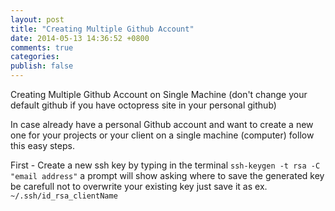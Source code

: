 ```yaml
---
layout: post
title: "Creating Multiple Github Account"
date: 2014-05-13 14:36:52 +0800
comments: true
categories: 
publish: false
---
```


Creating Multiple Github Account on Single Machine
(don't change your default github if you have octopress site in your personal github)

In case already have a personal Github account and want to create a new one for your projects or your client on a single machine (computer) follow this easy steps.

First - Create a new ssh key by typing in the terminal
<code>ssh-keygen -t rsa -C "email address"</code>
a prompt will show asking where to save the generated key be carefull not to overwrite your existing key just save it as ex. <code>~/.ssh/id_rsa_clientName</code>
